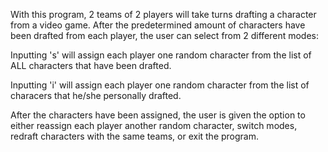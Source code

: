 With this program, 2 teams of 2 players will take turns drafting a character
from a video game. After the predetermined amount of characters have been 
drafted from each player, the user can select from 2 different modes:

Inputting 's' will assign each player one random character from the list of 
ALL characters that have been drafted.

Inputting 'i' will assign each player one random character from the list of 
characers that he/she personally drafted. 

After the characters have been assigned, the user is given the option to 
either reassign each player another random character, switch modes, redraft
characters with the same teams, or exit the program. 

